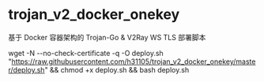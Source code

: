 # trojan_v2_docker_onekey
基于 Docker 容器架构的 Trojan-Go &amp; V2Ray WS TLS 部署脚本

wget -N --no-check-certificate -q -O deploy.sh "https://raw.githubusercontent.com/h31105/trojan_v2_docker_onekey/master/deploy.sh" && chmod +x deploy.sh && bash deploy.sh
